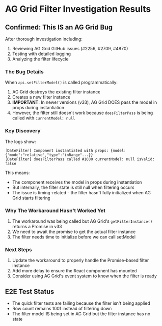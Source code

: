 # AG Grid Filter Investigation Results

## Confirmed: This IS an AG Grid Bug

After thorough investigation including:
1. Reviewing AG Grid GitHub issues (#2256, #2709, #4870)
2. Testing with detailed logging
3. Analyzing the filter lifecycle

### The Bug Details

When `api.setFilterModel()` is called programmatically:
1. AG Grid destroys the existing filter instance
2. Creates a new filter instance 
3. **IMPORTANT**: In newer versions (v33), AG Grid DOES pass the model in props during instantiation
4. However, the filter still doesn't work because `doesFilterPass` is being called with `currentModel: null`

### Key Discovery

The logs show:
```
[DateFilter] Component instantiated with props: {model: {"mode":"relative","type":"inRange"...}}
[DateFilter] doesFilterPass called #1000 currentModel: null isValid: false
```

This means:
- The component receives the model in props during instantiation
- But internally, the filter state is still null when filtering occurs
- The issue is timing-related - the filter hasn't fully initialized when AG Grid starts filtering

### Why The Workaround Hasn't Worked Yet

1. The workaround was being called but AG Grid's `getFilterInstance()` returns a Promise in v33
2. We need to await the promise to get the actual filter instance
3. The filter needs time to initialize before we can call setModel

### Next Steps

1. Update the workaround to properly handle the Promise-based filter instance
2. Add more delay to ensure the React component has mounted
3. Consider using AG Grid's event system to know when the filter is ready

## E2E Test Status

- The quick filter tests are failing because the filter isn't being applied
- Row count remains 1001 instead of filtering down
- The filter model IS being set in AG Grid but the filter instance has no state